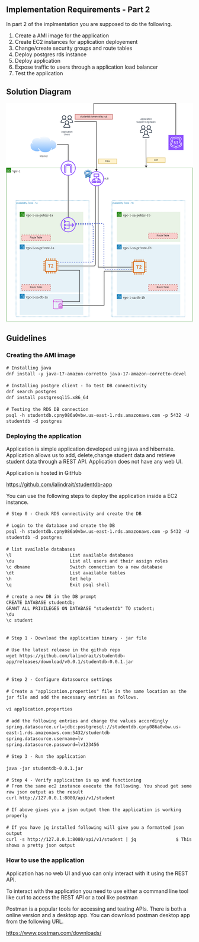 

## Implementation Requirements - Part 2
In part 2 of the implmentation you are supposed to do the following.

1. Create a AMI image for the application
2. Create EC2 instances for application deployement 
3. Change/create security groups and route tables 
4. Deploy postgres rds instance
5. Deploy application
6. Expose traffic to users through a application load balancer
7. Test the application



## Solution Diagram
![Lab Solution Part 1](../images/aws-lab-solution_part_1.png)


## Guidelines

### Creating the AMI image

```
# Installing java
dnf install -y java-17-amazon-corretto java-17-amazon-corretto-devel

# Installing postgre client - To test DB connectivity
dnf search postgres
dnf install postgresql15.x86_64

# Testing the RDS DB connection
psql -h studentdb.cpny086a0vbw.us-east-1.rds.amazonaws.com -p 5432 -U studentdb -d postgres
```

### Deploying the application

Application is simple application developed using java and hibernate. Application allows us to add, delete,change student data and retrieve student data through a REST API. Application does not have any web UI.

Application is hosted in GitHub

https://github.com/lalindrait/studentdb-app


You can use the following steps to deploy the application inside a EC2 instance.

```
# Step 0 - Check RDS connectivity and create the DB

# Login to the database and create the DB
psql -h studentdb.cpny086a0vbw.us-east-1.rds.amazonaws.com -p 5432 -U studentdb -d postgres

# list available databases
\l						List available databases
\du						List all users and their assign roles
\c dbname				Switch connection to a new database
\dt						List available tables
\h						Get help
\q						Exit psql shell

# create a new DB in the DB prompt
CREATE DATABASE studentdb;
GRANT ALL PRIVILEGES ON DATABASE "studentdb" TO student;
\du
\c student


# Step 1 - Download the application binary - jar file

# Use the latest release in the github repo
wget https://github.com/lalindrait/studentdb-app/releases/download/v0.0.1/studentdb-0.0.1.jar


# Step 2 - Configure datasource settings

# Create a "application.properties" file in the same location as the jar file and add the necessary entries as follows.

vi application.properties

# add the following entries and change the values accordingly
spring.datasource.url=jdbc:postgresql://studentdb.cpny086a0vbw.us-east-1.rds.amazonaws.com:5432/studentdb
spring.datasource.username=lv
spring.datasource.password=lv123456

# Step 3 - Run the application

java -jar studentdb-0.0.1.jar

# Step 4 - Verify applicaiton is up and functioning
# From the same ec2 instance execute the following. You shoud get some raw json output as the result
curl http://127.0.0.1:8080/api/v1/student

# If above gives you a json output then the application is working properly

# If you have jq installed following will give you a formatted json output
curl -s http://127.0.0.1:8080/api/v1/student | jq               $ This shows a pretty json output
```




### How to use the application
Application has no web UI and yuo can only interact with it using the REST API.

To interact with the application you need to use either a command line tool like curl to access the REST API or a tool like postman

Postman is a popular tools for accessing and teating APIs.
There is both a online version and a desktop app. You can download postman desktop app from the following URL.

https://www.postman.com/downloads/


